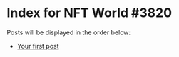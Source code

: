 # Index for NFT World #3820
Posts will be displayed in the order below:

- [Your first post](./001-first.md)

